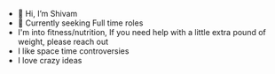 - 👋 Hi, I’m Shivam
- 🌱 Currently seeking Full time roles
- I'm into fitness/nutrition, If you need help with a little extra pound of weight, please reach out
- I like space time controversies
- I love crazy ideas


<!---
shivams289/shivams289 is a ✨ special ✨ repository because its `README.md` (this file) appears on your GitHub profile.
You can click the Preview link to take a look at your changes.
--->
